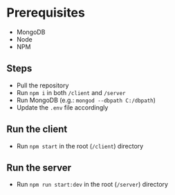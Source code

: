 # Prerequisites

- MongoDB
- Node
- NPM

## Steps

- Pull the repository
- Run `npm i` in both `/client` and `/server`
- Run MongoDB (e.g.: `mongod --dbpath C:/dbpath`)
- Update the `.env` file accordingly

## Run the client

- Run `npm start` in the root (`/client`) directory

## Run the server

- Run `npm run start:dev` in the root (`/server`) directory
